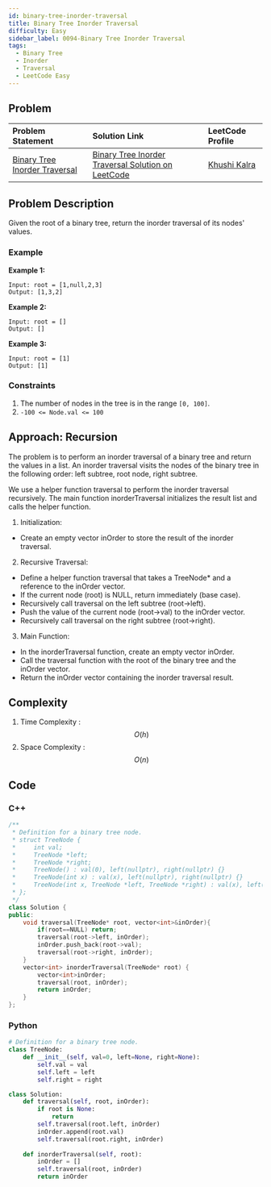 ```yaml
---
id: binary-tree-inorder-traversal
title: Binary Tree Inorder Traversal
difficulty: Easy
sidebar_label: 0094-Binary Tree Inorder Traversal
tags:
  - Binary Tree
  - Inorder
  - Traversal
  - LeetCode Easy
---
```


## Problem

| Problem Statement | Solution Link | LeetCode Profile |
| :---------------- | :------------ | :--------------- |
| [Binary Tree Inorder Traversal ](https://leetcode.com/problems/binary-tree-inorder-traversal/) | [Binary Tree Inorder Traversal Solution on LeetCode](https://leetcode.com/problems/solutions/) |  [Khushi Kalra](https://leetcode.com/u/abckhush/) |

## Problem Description
Given the root of a binary tree, return the inorder traversal of its nodes' values.
### Example
**Example 1:**
```plaintext
Input: root = [1,null,2,3]
Output: [1,3,2]
```
**Example 2:**
```plaintext
Input: root = []
Output: []
```
**Example 3:**
```plaintext
Input: root = [1]
Output: [1]
```

### Constraints
1. The number of nodes in the tree is in the range `[0, 100]`.
2. `-100 <= Node.val <= 100`
 
## Approach: Recursion
The problem is to perform an inorder traversal of a binary tree and return the values in a list. An inorder traversal visits the nodes of the binary tree in the following order: left subtree, root node, right subtree.

We use a helper function traversal to perform the inorder traversal recursively. The main function inorderTraversal initializes the result list and calls the helper function.

1. Initialization:
- Create an empty vector inOrder to store the result of the inorder traversal.

2. Recursive Traversal:
- Define a helper function traversal that takes a TreeNode* and a reference to the inOrder vector.
- If the current node (root) is NULL, return immediately (base case).
- Recursively call traversal on the left subtree (root->left).
- Push the value of the current node (root->val) to the inOrder vector.
- Recursively call traversal on the right subtree (root->right).

3. Main Function:
- In the inorderTraversal function, create an empty vector inOrder.
- Call the traversal function with the root of the binary tree and the inOrder vector.
- Return the inOrder vector containing the inorder traversal result.

## Complexity
1. Time Complexity : $$O(h)$$
2. Space Complexity : $$O(n)$$

## Code

### C++
```cpp
/**
 * Definition for a binary tree node.
 * struct TreeNode {
 *     int val;
 *     TreeNode *left;
 *     TreeNode *right;
 *     TreeNode() : val(0), left(nullptr), right(nullptr) {}
 *     TreeNode(int x) : val(x), left(nullptr), right(nullptr) {}
 *     TreeNode(int x, TreeNode *left, TreeNode *right) : val(x), left(left), right(right) {}
 * };
 */
class Solution {
public:
    void traversal(TreeNode* root, vector<int>&inOrder){
        if(root==NULL) return;
        traversal(root->left, inOrder);
        inOrder.push_back(root->val);
        traversal(root->right, inOrder);
    }
    vector<int> inorderTraversal(TreeNode* root) {
        vector<int>inOrder;
        traversal(root, inOrder);
        return inOrder;
    }
};
```

### Python
```python
# Definition for a binary tree node.
class TreeNode:
    def __init__(self, val=0, left=None, right=None):
        self.val = val
        self.left = left
        self.right = right

class Solution:
    def traversal(self, root, inOrder):
        if root is None:
            return
        self.traversal(root.left, inOrder)
        inOrder.append(root.val)
        self.traversal(root.right, inOrder)
    
    def inorderTraversal(self, root):
        inOrder = []
        self.traversal(root, inOrder)
        return inOrder
```


